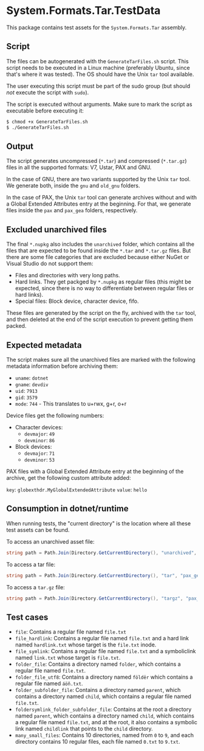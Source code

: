 # System.Formats.Tar.TestData

This package contains test assets for the `System.Formats.Tar` assembly.

## Script

The files can be autogenerated with the `GenerateTarFiles.sh` script. This script needs to be executed in a Linux machine (preferably Ubuntu, since that's where it was tested). The OS should have the Unix `tar` tool available.

The user executing this script must be part of the sudo group (but should _not_ execute the script with `sudo`).

The script is executed without arguments. Make sure to mark the script as executable before executing it:

```bash
$ chmod +x GenerateTarFiles.sh
$ ./GenerateTarFiles.sh
```

## Output

The script generates uncompressed (`*.tar`) and compressed (`*.tar.gz`) files in all the supported formats: V7, Ustar, PAX and GNU.

In the case of GNU, there are two variants supported by the Unix `tar` tool. We generate both, inside the `gnu` and `old_gnu` folders.

In the case of PAX, the Unix `tar` tool can generate archives without and with a Global Extended Attributes entry at the beginning. For that, we generate files inside the `pax` and `pax_gea` folders, respectively.

## Excluded unarchived files

The final `*.nupkg` also includes the `unarchived` folder, which contains all the files that are expected to be found inside the `*.tar` and `*.tar.gz` files. But there are some file categories that are excluded because either NuGet or Visual Studio do not support them:

- Files and directories with very long paths.
- Hard links. They get packged by `*.nupkg` as regular files (this might be expected, since there is no way to differentiate between regular files or hard links).
- Special files: Block device, character device, fifo.

These files are generated by the script on the fly, archived with the `tar` tool, and then deleted at the end of the script execution to prevent getting them packed.

## Expected metadata

The script makes sure all the unarchived files are marked with the following metadata information before archiving them:

- `uname`: `dotnet`
- `gname`: `devdiv`
- `uid`: `7913`
- `gid`: `3579`
- `mode`: `744` - This translates to u+rwx, g+r, o+r

Device files get the following numbers:

- Character devices:
  - `devmajor`: `49`
  - `devminor`: `86`
- Block devices:
  - `devmajor`: `71`
  - `devminor`: `53`

PAX files with a Global Extended Attribute entry at the beginning of the archive, get the following custom attribute added:

`key`: `globexthdr.MyGlobalExtendedAttribute`
`value`: `hello`

## Consumption in dotnet/runtime

When running tests, the "current directory" is the location where all these test assets can be found.

To access an unarchived asset file:

```cs
string path = Path.Join(Directory.GetCurrentDirectory(), "unarchived", "file_hardlink", "file.txt");
```

To access a tar file:

```cs
string path = Path.Join(Directory.GetCurrentDirectory(), "tar", "pax_gea", "file_hardlink.tar");
```

To access a `tar.gz` file:

```cs
string path = Path.Join(Directory.GetCurrentDirectory(), "targz", "pax_gea", "file_hardlink.tar.gz");
```

## Test cases

- `file`: Contains a regular file named `file.txt`
- `file_hardlink`: Contains a regular file named `file.txt` and a hard link named `hardlink.txt` whose target is the `file.txt` inode.
- `file_symlink`: Contains a regular file named `file.txt` and a symboliclink named `link.txt` whose target is `file.txt`.
- `folder_file`: Contains a directory named `folder`, which contains a regular file named `file.txt`.
- `folder_file_utf8`: Contains a directory named `földër` which contains a regular file named `áöñ.txt`.
- `folder_subfolder_file`: Contains a directory named `parent`, which contains a directory named `child`, which contains a regular file named `file.txt`.
- `foldersymlink_folder_subfolder_file`: Contains at the root a directory named `parent`, which contains a directory named `child`, which contains a regular file named `file.txt`, and at the root, it also contains a symbolic link named `childlink` that points to the `child` directory.
- `many_small_files`: Contains 10 directories, named from `0` to `9`, and each directory contains 10 regular files, each file named `0.txt` to `9.txt`.
